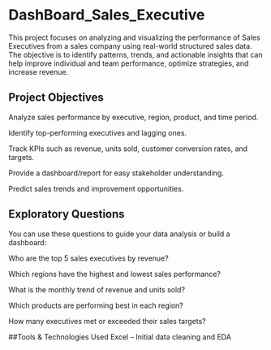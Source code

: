 # DashBoard_Sales_Executive
This project focuses on analyzing and visualizing the performance of Sales Executives from a sales company using real-world structured sales data. The objective is to identify patterns, trends, and actionable insights that can help improve individual and team performance, optimize strategies, and increase revenue.

## Project Objectives
Analyze sales performance by executive, region, product, and time period.

Identify top-performing executives and lagging ones.

Track KPIs such as revenue, units sold, customer conversion rates, and targets.

Provide a dashboard/report for easy stakeholder understanding.

Predict sales trends and improvement opportunities.

## Exploratory Questions
You can use these questions to guide your data analysis or build a dashboard:

Who are the top 5 sales executives by revenue?

Which regions have the highest and lowest sales performance?

What is the monthly trend of revenue and units sold?

Which products are performing best in each region?

How many executives met or exceeded their sales targets?

##Tools & Technologies Used
Excel – Initial data cleaning and EDA
